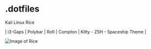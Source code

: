 # .dotfiles
Kali Linux Rice


| i3-Gaps |
Polybar |
Rofi |
Compton | 
Kitty - ZSH - Spaceship Theme |

![Image of Rice](https://i.imgur.com/tVwGTli.png)
